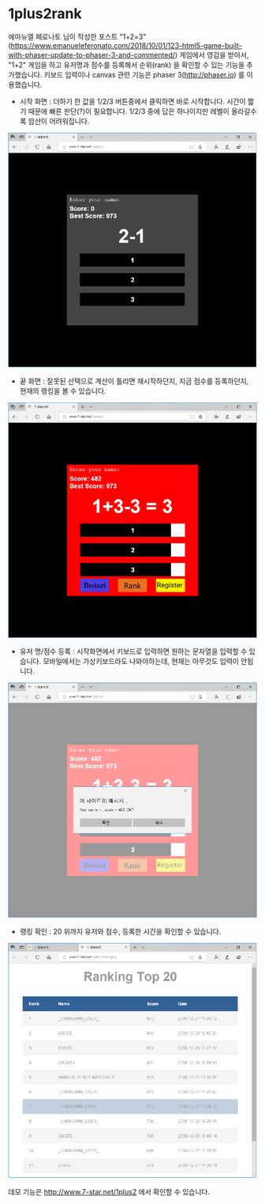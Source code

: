 # 1plus2rank
에마뉴엘 페로나토 님이 작성한 포스트 "1+2=3"(https://www.emanueleferonato.com/2018/10/01/123-html5-game-built-with-phaser-update-to-phaser-3-and-commented/) 게임에서 영감을 받아서, "1+2" 게임을 하고 유저명과 점수를 등록해서 순위(rank) 을 확인할 수 있는 기능을 추가했습니다. 키보드 입력이나 canvas 관련 기능은 phaser 3(http://phaser.io) 를 이용했습니다.

* 시작 화면
: 더하기 한 값을 1/2/3 버튼중에서 클릭하면 바로 시작합니다. 시간이 짧기 때문에 빠른 판단(?)이 필요합니다. 1/2/3 중에 답은 하나이지만 레벨이 올라갈수록 암산이 어려워집니다.

![시작](doc/1plus2_start.png)

* 끝 화면
: 잘못된 선택으로 계산이 틀리면 재시작하던지, 지금 점수를 등록하던지, 현재의 랭킹을 볼 수 있습니다.

![끝](doc/1plus2_end.png)

* 유저 명/점수 등록
: 시작화면에서 키보드로 입력하면 원하는 문자열을 입력할 수 있습니다. 모바일에서는 가상키보드라도 나와야하는데, 현재는 아무것도 입력이 안됩니다.

![등록](doc/1plus2_register.png)

* 랭킹 확인
: 20 위까지 유저와 점수, 등록한 시간을 확인할 수 있습니다.

![랭킹](doc/1plus2_ranking.png)

데모 기능은 http://www.7-star.net/1plus2 에서 확인할 수 있습니다.
